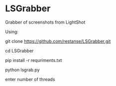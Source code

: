 # LSGrabber

Grabber of screenshots from LightShot

Using:

git clone https://github.com/restanse/LSGrabber.git

cd LSGrabber

pip install -r requriments.txt

python lsgrab.py

enter number of threads
